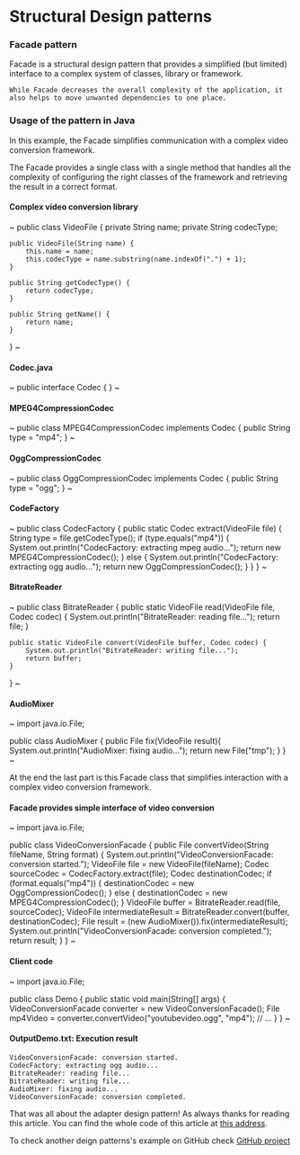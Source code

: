 # Structural Design patterns
### Facade pattern

Facade is a structural design pattern that provides a simplified (but limited) interface to a complex system of classes, library or framework.

```
While Facade decreases the overall complexity of the application, it also helps to move unwanted dependencies to one place.
```

### Usage of the pattern in Java

In this example, the Facade simplifies communication with a complex video conversion framework.

The Facade provides a single class with a single method that handles all the complexity of configuring the right classes of the framework and retrieving the result in a correct format.


#### Complex video conversion library

~
public class VideoFile {
    private String name;
    private String codecType;

    public VideoFile(String name) {
        this.name = name;
        this.codecType = name.substring(name.indexOf(".") + 1);
    }

    public String getCodecType() {
        return codecType;
    }

    public String getName() {
        return name;
    }
}
~

#### Codec.java

~
public interface Codec {
}
~


#### MPEG4CompressionCodec

~
public class MPEG4CompressionCodec implements Codec {
    public String type = "mp4";
}
~

#### OggCompressionCodec

~
public class OggCompressionCodec implements Codec {
    public String type = "ogg";
}
~

#### CodeFactory

~
public class CodecFactory {
    public static Codec extract(VideoFile file) {
        String type = file.getCodecType();
        if (type.equals("mp4")) {
            System.out.println("CodecFactory: extracting mpeg audio...");
            return new MPEG4CompressionCodec();
        }
        else {
            System.out.println("CodecFactory: extracting ogg audio...");
            return new OggCompressionCodec();
        }
    }
}
~

#### BitrateReader

~
public class BitrateReader {
    public static VideoFile read(VideoFile file, Codec codec) {
        System.out.println("BitrateReader: reading file...");
        return file;
    }

    public static VideoFile convert(VideoFile buffer, Codec codec) {
        System.out.println("BitrateReader: writing file...");
        return buffer;
    }
}
~

#### AudioMixer

~
import java.io.File;

public class AudioMixer {
    public File fix(VideoFile result){
        System.out.println("AudioMixer: fixing audio...");
        return new File("tmp");
    }
}
~

At the end the last part is this Facade class that simplifies interaction with a complex video conversion framework.
#### Facade provides simple interface of video conversion

~
import java.io.File;

public class VideoConversionFacade {
    public File convertVideo(String fileName, String format) {
        System.out.println("VideoConversionFacade: conversion started.");
        VideoFile file = new VideoFile(fileName);
        Codec sourceCodec = CodecFactory.extract(file);
        Codec destinationCodec;
        if (format.equals("mp4")) {
            destinationCodec = new OggCompressionCodec();
        } else {
            destinationCodec = new MPEG4CompressionCodec();
        }
        VideoFile buffer = BitrateReader.read(file, sourceCodec);
        VideoFile intermediateResult = BitrateReader.convert(buffer, destinationCodec);
        File result = (new AudioMixer()).fix(intermediateResult);
        System.out.println("VideoConversionFacade: conversion completed.");
        return result;
    }
}
~

#### Client code

~
import java.io.File;

public class Demo {
    public static void main(String[] args) {
        VideoConversionFacade converter = new VideoConversionFacade();
        File mp4Video = converter.convertVideo("youtubevideo.ogg", "mp4");
        // ...
    }
}
~

#### OutputDemo.txt: Execution result

```
VideoConversionFacade: conversion started.
CodecFactory: extracting ogg audio...
BitrateReader: reading file...
BitrateReader: writing file...
AudioMixer: fixing audio...
VideoConversionFacade: conversion completed.
```


That was all about the adapter design pattern! As always thanks for reading this article.
You can find the whole code of this article at [this address](https://github.com/metao1/design-patterns/tree/master/src/main/java/com/metao/dp/facade).

To check another deign patterns's example on GitHub check [GitHub project](https://github.com/metao1/design-patterns)


